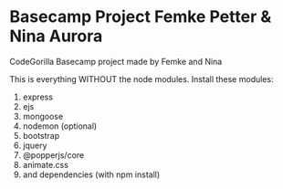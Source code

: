 # Basecamp Project Femke Petter & Nina Aurora
CodeGorilla Basecamp project made by Femke and Nina

This is everything WITHOUT the node modules. Install these modules:
1. express
2. ejs
3. mongoose
4. nodemon (optional)
5. bootstrap
6. jquery
7. @popperjs/core
8. animate.css
9. and dependencies (with npm install)
